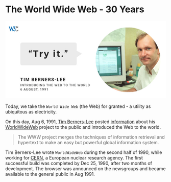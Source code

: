 # The World Wide Web - 30 Years

<img class="" src="/static/2021/www-try-it.jpg" alt="WWW - Try It" loading="lazy">

Today, we take the `World Wide Web` (the Web) for granted - a utility as ubiquitous as electricity.

On this day, Aug 6, 1991, [Tim Berners-Lee](https://en.wikipedia.org/wiki/WorldWideWeb) posted [information](https://groups.google.com/g/comp.archives/c/CfsHlSNYPUI/m/DTs60INnuzcJ?pli=1) about his [WorldWideWeb](https://en.wikipedia.org/wiki/WorldWideWeb) project to the public and introduced the Web to the world.

> The WWW project merges the techniques of information retrieval and hypertext to 
make an easy but powerful global information system.

Tim Berners-Lee wrote `WorldWideWeb` during the second half of 1990, while working for [CERN](https://en.wikipedia.org/wiki/CERN), a European nuclear research agency. The first successful build was completed by Dec 25, 1990, after two months of development. The browser was announced on the newsgroups and became available to the general public in Aug 1991.